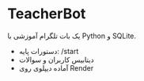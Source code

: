 # TeacherBot

یک بات تلگرام آموزشی با Python و SQLite.

- دستورات پایه: /start
- دیتابیس کاربران و سوالات
- آماده دیپلوی روی Render
